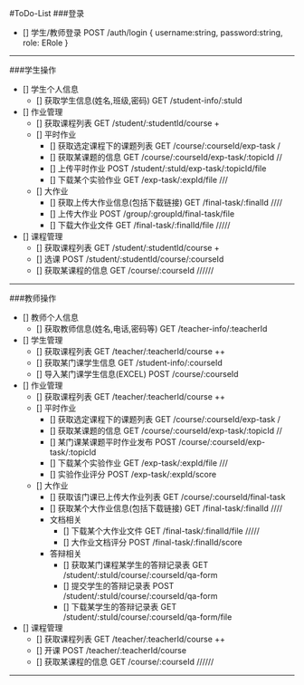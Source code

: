 #ToDo-List
###登录
- [] 学生/教师登录                              POST /auth/login { username:string, password:string, role: ERole }
----
###学生操作
- [] 学生个人信息
  - [] 获取学生信息(姓名,班级,密码)                 GET /student-info/:stuId
- [] 作业管理
  - [] 获取课程列表                               GET /student/:studentId/course +
  - [] 平时作业
    - [] 获取选定课程下的课题列表                   GET /course/:courseId/exp-task    /
    - [] 获取某课题的信息                         GET /course/:courseId/exp-task/:topicId  //
    - [] 上传平时作业                             POST /student/:stuId/exp-task/:topicId/file
    - [] 下载某个实验作业                          GET /exp-task/:expId/file        ///
  - [] 大作业
    - [] 获取上传大作业信息(包括下载链接)             GET /final-task/:finalId        ////
    - [] 上传大作业                               POST /group/:groupId/final-task/file
    - [] 下载大作业文件                            GET /final-task/:finalId/file  /////
- [] 课程管理
  - [] 获取课程列表                               GET /student/:studentId/course +
  - [] 选课                                     POST /student/:studentId/course/:courseId
  - [] 获取某课程的信息                           GET /course/:courseId   //////
----
###教师操作
- [] 教师个人信息
  - [] 获取教师信息(姓名,电话,密码等)               GET /teacher-info/:teacherId
- [] 学生管理
  - [] 获取课程列表                              GET /teacher/:teacherId/course   ++        
  - [] 获取某门课学生信息                         GET /student-info/:courseId
  - [] 导入某门课学生信息(EXCEL)                  POST /course/:courseId
- [] 作业管理
  - [] 获取课程列表                              GET /teacher/:teacherId/course   ++
  - [] 平时作业
    - [] 获取选定课程下的课题列表                  GET /course/:courseId/exp-task   /
    - [] 获取某课题的信息                        GET /course/:courseId/exp-task/:topicId  //
    - [] 某门课某课题平时作业发布                  POST /course/:courseId/exp-task/:topicId
    - [] 下载某个实验作业                         GET /exp-task/:expId/file      ///
    - [] 实验作业评分                            POST /exp-task/:expId/score
  - [] 大作业
    - [] 获取该门课已上传大作业列表                 GET /course/:courseId/final-task
    - [] 获取某个大作业信息(包括下载链接)            GET /final-task/:finalId     ////
    - 文档相关
      - [] 下载某个大作业文件                      GET /final-task/:finalId/file  /////
      - [] 大作业文档评分                         POST /final-task/:finalId/score
    - 答辩相关
      - [] 获取某门课程某学生的答辩记录表            GET /student/:stuId/course/:courseId/qa-form
      - [] 提交学生的答辩记录表                    POST /student/:stuId/course/:courseId/qa-form
      - [] 下载某学生的答辩记录表                  GET /student/:stuId/course/:courseId/qa-form/file
- [] 课程管理
  - [] 获取课程列表                              GET /teacher/:teacherId/course   ++
  - [] 开课                                    POST /teacher/:teacherId/course   
  - [] 获取某课程的信息                           GET /course/:courseId    //////
----


